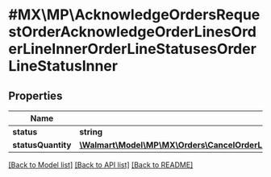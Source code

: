 # #MX\MP\AcknowledgeOrdersRequestOrderAcknowledgeOrderLinesOrderLineInnerOrderLineStatusesOrderLineStatusInner

## Properties

Name | Type | Description | Notes
------------ | ------------- | ------------- | -------------
**status** | **string** |  | [optional]
**statusQuantity** | [**\Walmart\Model\MP\MX\Orders\CancelOrderLinesRequestOrderCancellationOrderLinesOrderLineInnerOrderLineStatusesOrderLineStatusInnerStatusQuantity**](CancelOrderLinesRequestOrderCancellationOrderLinesOrderLineInnerOrderLineStatusesOrderLineStatusInnerStatusQuantity.md) |  | [optional]


[[Back to Model list]](../) [[Back to API list]](../../Api/MX/MP) [[Back to README]](../../README.md)
